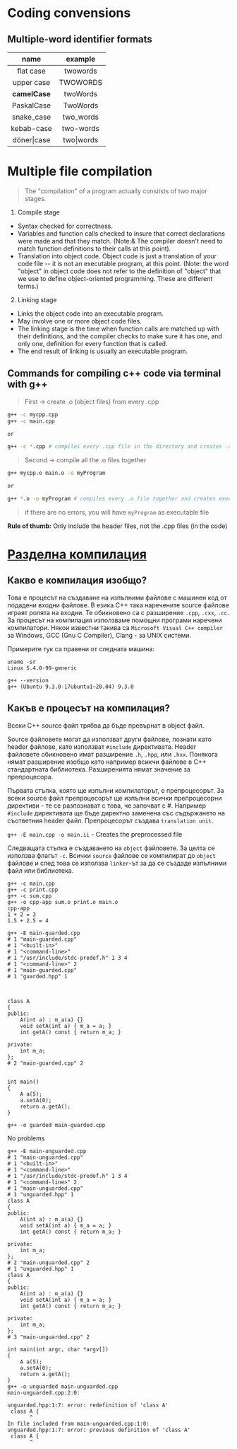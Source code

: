 # Coding convensions

## Multiple-word identifier formats

|     name      |  example   |
| :-----------: | :--------: |
|   flat case   |  twowords  |
|  upper case   |  TWOWORDS  |
| **camelCase** |  twoWords  |
|  PaskalCase   |  TwoWords  |
|  snake_case   | two_words  |
|  kebab-case   | two-words  |
|  döner\|case  | two\|words |

# Multiple file compilation

> The "compilation" of a program actually consitsts of two major stages.

1. Compile stage

- Syntax checked for correctness.
- Variables and function calls checked to insure that correct declarations were made and that they match. (Note:& The compiler doesn't need to match function definitions to their calls at this point).
- Translation into object code. Object code is just a translation of your code file -- it is not an executable program, at this point. (Note: the word "object" in object code does not refer to the definition of "object" that we use to define object-oriented programming. These are different terms.)

2. Linking stage

- Links the object code into an executable program.
- May involve one or more object code files.
- The linking stage is the time when function calls are matched up with their definitions, and the compiler checks to make sure it has one, and only one, definition for every function that is called.
- The end result of linking is usually an executable program.

## Commands for compiling c++ code via terminal with g++

> First -> create .o (object files) from every .cpp

```bash
g++ -c mycpp.cpp
g++ -c main.cpp

or

g++ -c *.cpp # compiles every .cpp file in the directory and creates .o
```

> Second -> compile all the .o files together

```bash
g++ mycpp.o main.o -o myProgram

or

g++ *.o -o myProgram # compiles every .o file together and creates executable
```

> if there are no errors, you will have `myProgram` as executable file

**Rule of thumb:** Only include the header files, not the .cpp files (in the code)

# [Разделна компилация](https://www.toptal.com/c-plus-plus/c-plus-plus-understanding-compilation)

## Какво е компилация изобщо?

Това е процесът на създаване на изпълними файлове с машинен код от подадени входни файлове. В езика С++ така наречените source файлове играят ролята на входни. Те обикновено са с разширение `.cpp`, `.cxx`, `.cc`. За процесът на компилация използваме помощни програми наречени компилатори. Някои известни такива са `Microsoft Visual C++ compiler` за Windows, GCC (Gnu C Compiler), Clang - за UNIX системи.

Примерите тук са правени от следната машина:

```console
uname -sr
Linux 5.4.0-99-generic

g++ --version
g++ (Ubuntu 9.3.0-17ubuntu1~20.04) 9.3.0
```

## Какъв е процесът на компилация?

Всеки С++ source файл трябва да бъде превърнат в object файл.

Source файловете могат да използват други файлове, познати като header файлове, като използват `#include` директивата. Header файловете обикновено имат разширение `.h`, `.hpp`, или `.hxx`. Понякога нямат разширение изобщо като например всикчи файлове в С++ стандартната библиотека. Разширенията нямат значение за препроцесора.

Първата стъпка, която ще изпълни компилаторът, е препроцесорът. За всеки source файл препроцесорът ще изпълни всички препроцесорни директиви - те се разпознават с това, че започват с #. Например `#include` директивата ще бъде директно заменена със съдържането на съответния header файл. Препроцесорът създава `translation unit`.

`g++ -E main.cpp -o main.ii` - Creates the preprocessed file

Следващата стъпка е създаването на `object` файловете. За целта се използва флагът `-c`. Всички `source` файлове се компилират до `object` файлове и след това се използва `linker`-ът за да се създаде изпълними файл или библиотека.

```
g++ -c main.cpp
g++ -c print.cpp
g++ -c sum.cpp
g++ -o cpp-app sum.o print.o main.o
cpp-app
1 + 2 = 3
1.5 + 2.5 = 4
```

```
g++ -E main-guarded.cpp
# 1 "main-guarded.cpp"
# 1 "<built-in>"
# 1 "<command-line>"
# 1 "/usr/include/stdc-predef.h" 1 3 4
# 1 "<command-line>" 2
# 1 "main-guarded.cpp"
# 1 "guarded.hpp" 1



class A
{
public:
    A(int a) : m_a(a) {}
    void setA(int a) { m_a = a; }
    int getA() const { return m_a; }

private:
    int m_a;
};
# 2 "main-guarded.cpp" 2


int main()
{
    A a(5);
    a.setA(0);
    return a.getA();
}

g++ -o guarded main-guarded.cpp
```

No problems

```
g++ -E main-unguarded.cpp
# 1 "main-unguarded.cpp"
# 1 "<built-in>"
# 1 "<command-line>"
# 1 "/usr/include/stdc-predef.h" 1 3 4
# 1 "<command-line>" 2
# 1 "main-unguarded.cpp"
# 1 "unguarded.hpp" 1
class A
{
public:
    A(int a) : m_a(a) {}
    void setA(int a) { m_a = a; }
    int getA() const { return m_a; }

private:
    int m_a;
};
# 2 "main-unguarded.cpp" 2
# 1 "unguarded.hpp" 1
class A
{
public:
    A(int a) : m_a(a) {}
    void setA(int a) { m_a = a; }
    int getA() const { return m_a; }

private:
    int m_a;
};
# 3 "main-unguarded.cpp" 2

int main(int argc, char *argv[])
{
    A a(5);
    a.setA(0);
    return a.getA();
}
g++ -o unguarded main-unguarded.cpp
main-unguarded.cpp:2:0:

unguarded.hpp:1:7: error: redefinition of 'class A'
 class A {
       ^
In file included from main-unguarded.cpp:1:0:
unguarded.hpp:1:7: error: previous definition of 'class A'
 class A {
       ^
```
